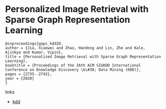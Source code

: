 # Personalized Image Retrieval with Sparse Graph Representation Learning

```
@inproceedings{gaps_kdd20,
author = {Jia, Xiaowei and Zhao, Handong and Lin, Zhe and Kale, Ajinkya and Kumar, Vipin},
title = {Personalized Image Retrieval with Sparse Graph Representation Learning},
booktitle = {Proceedings of the 26th ACM SIGKDD International Conference on Knowledge Discovery \&\#38; Data Mining (KDD)},
pages = {2735--2743},
year = {2020}
}
```

links
- [kdd](https://www.kdd.org/kdd2020/accepted-papers/view/personalized-image-retrieval-with-sparse-graph-representation-learning)
